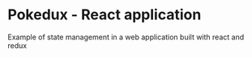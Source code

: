 # Pokedux - React application

Example of state management in a web application built with react and redux
